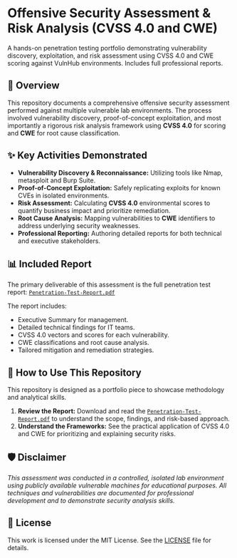 # Offensive Security Assessment & Risk Analysis (CVSS 4.0 and CWE)

A hands-on penetration testing portfolio demonstrating vulnerability discovery, exploitation, and risk assessment using CVSS 4.0 and CWE scoring against VulnHub environments. Includes full professional reports.

## 📖 Overview

This repository documents a comprehensive offensive security assessment performed against multiple vulnerable lab environments. The process involved vulnerability discovery, proof-of-concept exploitation, and most importantly a rigorous risk analysis framework using **CVSS 4.0** for scoring and **CWE** for root cause classification.

## ✨ Key Activities Demonstrated

-   **Vulnerability Discovery & Reconnaissance:** Utilizing tools like Nmap, metasploit and Burp Suite.
-   **Proof-of-Concept Exploitation:** Safely replicating exploits for known CVEs in isolated environments.
-   **Risk Assessment:** Calculating **CVSS 4.0** environmental scores to quantify business impact and prioritize remediation.
-   **Root Cause Analysis:** Mapping vulnerabilities to **CWE** identifiers to address underlying security weaknesses.
-   **Professional Reporting:** Authoring detailed reports for both technical and executive stakeholders.

## 📊 Included Report

The primary deliverable of this assessment is the full penetration test report:
[`Penetration-Test-Report.pdf`](Penetration-Test-Report.pdf)

The report includes:
-   Executive Summary for management.
-   Detailed technical findings for IT teams.
-   CVSS 4.0 vectors and scores for each vulnerability.
-   CWE classifications and root cause analysis.
-   Tailored mitigation and remediation strategies.

## 🚀 How to Use This Repository

This repository is designed as a portfolio piece to showcase methodology and analytical skills.

1.  **Review the Report:** Download and read the [`Penetration-Test-Report.pdf`](Penetration-Test-Report.pdf) to understand the scope, findings, and risk-based approach.
2.  **Understand the Frameworks:** See the practical application of CVSS 4.0 and CWE for prioritizing and explaining security risks.

## 🛡️ Disclaimer

*This assessment was conducted in a controlled, isolated lab environment using publicly available vulnerable machines for educational purposes. All techniques and vulnerabilities are documented for professional development and to demonstrate security analysis skills.*

## 📄 License

This work is licensed under the MIT License. See the [LICENSE](LICENSE) file for details.
